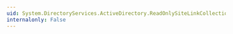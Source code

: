 ```yaml
---
uid: System.DirectoryServices.ActiveDirectory.ReadOnlySiteLinkCollection
internalonly: False
---
```

